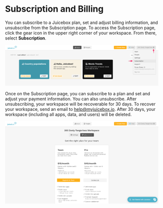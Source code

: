 # Subscription and Billing

You can subscribe to a Juicebox plan, set and adjust billing information, and unsubscribe from the Subscription page. To access the Subscription page, click the gear icon in the upper right corner of your workspace. From there, select **Subscription**.

![Accessing the workspace Subscription page](<../.gitbook/assets/image (160).png>)

Once on the Subscription page, you can subscribe to a plan and set and adjust your payment information. You can also unsubscribe. After unsubscribing, your workspace will be recoverable for 30 days. To recover your workspace, send an email to help@myjuicebox.io. After 30 days, your workspace (including all apps, data, and users) will be deleted. &#x20;

![The workspace Subscription page](<../.gitbook/assets/image (267).png>)

